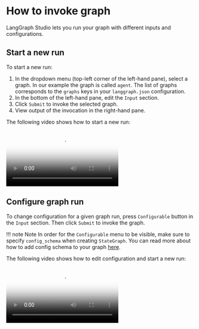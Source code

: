 # How to invoke graph

LangGraph Studio lets you run your graph with different inputs and configurations.

## Start a new run

To start a new run:

1. In the dropdown menu (top-left corner of the left-hand pane), select a graph. In our example the graph is called `agent`. The list of graphs corresponds to the `graphs` keys in your `langgraph.json` configuration.
1. In the bottom of the left-hand pane, edit the `Input` section.
1. Click `Submit` to invoke the selected graph.
1. View output of the invocation in the right-hand pane.

The following video shows how to start a new run:

<video controls allowfullscreen="true" poster="../img/graph_video_poster.png">
    <source src="../img/graph_invoke.mp4" type="video/mp4">
</video>

## Configure graph run

To change configuration for a given graph run, press `Configurable` button in the `Input` section. Then click `Submit` to invoke the graph.

!!! note Note
    In order for the `Configurable` menu to be visible, make sure to specify `config_schema` when creating `StateGraph`. You can read more about how to add config schema to your graph [here](https://langchain-ai.github.io/langgraph/cloud/how-tos/cloud_examples/configuration_cloud/).
   
The following video shows how to edit configuration and start a new run:

<video controls allowfullscreen="true" poster="../img/graph_video_poster.png">
    <source src="../img/graph_config.mp4" type="video/mp4">
</video>